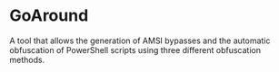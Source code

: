 # GoAround
A tool that allows the generation of AMSI bypasses and the automatic obfuscation of PowerShell scripts using three different obfuscation methods.
